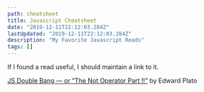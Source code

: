 ```yaml
---
path: cheatsheet
title: Javascript Cheatsheet
date: "2019-12-11T22:12:03.284Z"
lastUpdated: "2019-12-11T22:12:03.284Z"
description: "My Favorite Javascript Reads"
tags: []
---
```


If I found a read useful, I should maintain a link to it.

[JS Double Bang — or “The Not Operator Part !!”](https://medium.com/@edplatomail/js-double-bang-or-the-not-operator-part-40e55d089bf0) by Edward Plato
